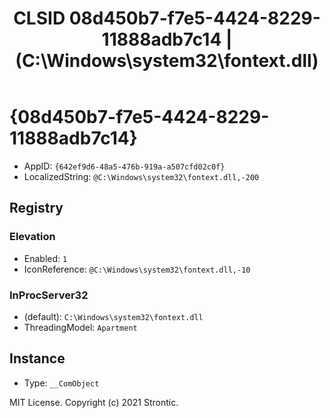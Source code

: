 ﻿---
title: "CLSID 08d450b7-f7e5-4424-8229-11888adb7c14 | (C:\\Windows\\system32\\fontext.dll)"
excerpt: What is COM-Object CLSID 08d450b7-f7e5-4424-8229-11888adb7c14?
---

# {08d450b7-f7e5-4424-8229-11888adb7c14}

* AppID: `{642ef9d6-48a5-476b-919a-a507cfd02c0f}`
* LocalizedString: `@C:\Windows\system32\fontext.dll,-200`

## Registry


### Elevation

* Enabled: `1`
* IconReference: `@C:\Windows\system32\fontext.dll,-10`

### InProcServer32

* (default): `C:\Windows\system32\fontext.dll`
* ThreadingModel: `Apartment`

## Instance

* Type: `__ComObject`

MIT License. Copyright (c) 2021 Strontic.


